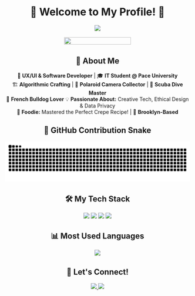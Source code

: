<h1 align="center">🌟 Welcome to My Profile! 🌟</h1>

<p align="center">
  <img src="https://readme-typing-svg.herokuapp.com?font=Fira+Code&size=22&pause=1000&color=F7F7F7&center=true&vCenter=true&multiline=true&width=450&height=100&lines=Remi+Williams;UX%2FUI+%7C+Software+Developer" />
</p>

<p align="center">
  <img src="https://media0.giphy.com/media/v1.Y2lkPTc5MGI3NjExZnkwdmo3ZDFtbzU4ZWFzenVrNXp1ZGU4MG83YXJ3MHA2bGppbTMwcSZlcD12MV9pbnRlcm5hbF9naWZfYnlfaWQmY3Q9Zw/dV3GXudtLAbTi/giphy.gif" width="60%" height="60%"/>
</p>


<h2 align="center">🎨 About Me</h2>

<p align="center">
🚀 <b>UX/UI & Software Developer</b> | 🎓 <b>IT Student @ Pace University</b>  <br>
🏗 <b>Algorithmic Crafting</b> | 📸 <b>Polaroid Camera Collector</b> | 🤿 <b>Scuba Dive Master</b> <br>
🐶 <b>French Bulldog Lover</b> 💡 <b>Passionate About:</b> Creative Tech, Ethical Design & Data Privacy  <br>
🍓 <b>Foodie:</b> Mastered the Perfect Crepe Recipe! | 🗽 <b>Brooklyn-Based</b>  
</p>

<h2 align="center">🐍 GitHub Contribution Snake</h2>

<p align="center">
  <img src="https://raw.githubusercontent.com/Rwilly1/Rwilly1/main/dist/github-contribution-grid-snake.svg?v=1" />
</p>

<h2 align="center">🛠 My Tech Stack</h2>
<p align="center">
  <img src="https://cdn.jsdelivr.net/gh/devicons/devicon/icons/python/python-original.svg" width="50px"/>
  <img src="https://cdn.jsdelivr.net/gh/devicons/devicon/icons/html5/html5-original.svg" width="50px"/>
  <img src="https://cdn.jsdelivr.net/gh/devicons/devicon/icons/css3/css3-original.svg" width="50px"/>
  <img src="https://cdn.jsdelivr.net/gh/devicons/devicon/icons/ruby/ruby-original.svg" width="50px"/>
</p>

<h2 align="center">📊 Most Used Languages</h2>
<p align="center">
  <img src="https://github-readme-stats.vercel.app/api/top-langs/?username=Rwilly1&layout=compact&theme=radical" />
</p>

<h2 align="center">🚀 Let's Connect!</h2>

<p align="center">
  <a href="https://www.linkedin.com/in/remington-williams/" target="_blank">
    <img src="https://img.shields.io/badge/-LinkedIn-blue?style=for-the-badge&logo=linkedin&logoColor=white&link=https://www.linkedin.com/in/remington-williams/"/>
  </a>
  <a href="mailto:rw53783n@pace.edu">
    <img src="https://img.shields.io/badge/-Email-D14836?style=for-the-badge&logo=gmail&logoColor=white"/>
  </a>
</p>

